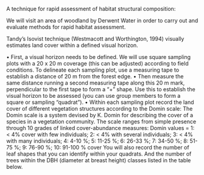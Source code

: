 A technique for rapid assessment of habitat structural composition:

We will visit an area of woodland by Derwent Water in order to carry out and evaluate methods for rapid habitat assessment.

Tandy’s Isovist technique (Westmacott and Worthington, 1994) visually estimates land cover within a defined visual horizon. 

•	First, a visual horizon needs to be defined. We will use square sampling plots with a 20 x 20 m coverage (this can be adjusted) according to field conditions. To delineate each sampling plot, use a measuring tape to establish a distance of 20 m from the forest edge. 
•	Then measure the same distance running a second measuring tape along this 20 m mark, perpendicular to the first tape to form a “+” shape. Use this to establish the visual horizon to be assessed (you can use group members to form a square or sampling “quadrat”). 
•	Within each sampling plot record the land cover of different vegetation structures according to the Domin scale:
The Domin scale is a system devised by K. Domin for describing the cover of a species in a vegetation community. The scale ranges from simple presence through 10 grades of linked cover-abundance measures: Domin values = 1: < 4% cover with few individuals; 2: < 4% with several individuals; 3: < 4% with many individuals; 4: 4-10 %; 5: 11-25 %; 6: 26-33 %; 7: 34-50 %; 8: 51-75 %; 9: 76-90 %; 10: 91-100 % cover
You will also record the number of leaf shapes that you can identify within your quadrats. And the number of trees within the DBH (diameter at breast height) classes listed in the table below. 
